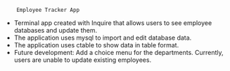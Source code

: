         Employee Tracker App

* Terminal app created with Inquire that allows users to see employee databases and update them.
* The application uses mysql to import and edit database data.
* The application uses ctable to show data in table format.
* Future development: Add a choice menu for the departments. Currently, users are unable to update existing employees.


